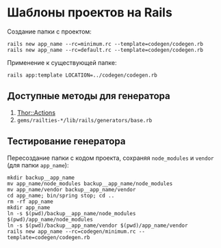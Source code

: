 # Шаблоны проектов на Rails

Создание папки с проектом:

    rails new app_name --rc=minimum.rc --template=codegen/codegen.rb
    rails new app_name --rc=default.rc --template=codegen/codegen.rb

Применение к существующей папке:

    rails app:template LOCATION=../codegen/codegen.rb

## Доступные методы для генератора

1. [Thor::Actions](https://rdoc.info/github/erikhuda/thor/master/Thor/Actions)
2. `gems/railties-*/lib/rails/generators/base.rb`

## Тестирование генератора

Пересоздание папки с кодом проекта, сохраняя `node_modules` и `vendor`
(для папки `app_name`):

    mkdir backup__app_name
    mv app_name/node_modules backup__app_name/node_modules
    mv app_name/vendor backup__app_name/vendor
    cd app_name; bin/spring stop; cd ..
    rm -rf app_name
    mkdir app_name
    ln -s $(pwd)/backup__app_name/node_modules $(pwd)/app_name/node_modules
    ln -s $(pwd)/backup__app_name/vendor $(pwd)/app_name/vendor
    rails new app_name --rc=codegen/minimum.rc --template=codegen/codegen.rb
